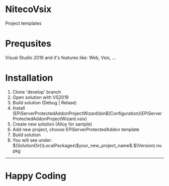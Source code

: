 # NitecoVsix
Project templates

# Prequsites
Visual Studio 2019 and it's features like: Web, Vsix, ...

# Installation
1. Clone 'develop' branch
2. Open solution with VS2019
3. Build solution (Debug | Relase)
4. Install (EPiServerProtectedAddonProjectWizard\bin\$(Configuration)\EPiServerProtectedAddonProjectWizard.vsix)
5. Create new solution (Alloy for sample)
6. Add new project, choose EPiServerProtectedAddon template
7. Build solution
8. You will see under: $(SolutionDir)\LocalPackages\$your_new_project_name$.$(Version).nupkg

---
# Happy Coding


